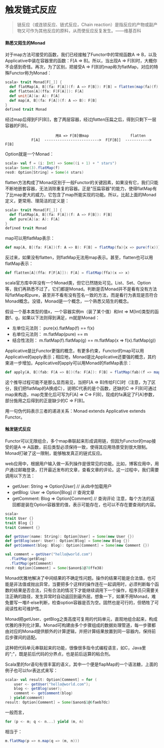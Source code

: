 # 触发链式反应

> 链反应（或连锁反应、链式反应，Chain reaction）是指反应的产物或副产物又可作为其他反应的原料，从而使反应反复发生。——维基百科


#### 熟悉又陌生的Monad
对于map方法可接受的函数，我们已经接触了Functor中的常规函数A => B，以及Applicative中装在容器里的函数：F[A => B]。所以，当出现A => F[B]时，大概你不会感到奇怪。再次，为了区别，把接受A => F[B]的map称为flatMap，对应的特殊Functor称为Monad：
```scala
scala> trait Monad[F[_]] {
  def flatMap[A, B](fa: F[A])(f: A => F[B]): F[B] = flatten(map(fa)(f))
  def flatten[A](ffa: F[F[A]]): F[A]
  def unit[A](a: A): F[A]
  def map[A, B](fa: F[A])(f: A => B): F[B]
}
defined trait Monad
```
经过map后得到F[F[B]]，套了两层容器，经过*flatten*压扁之后，得到只剩下一层容器的F[B]。
```text
                       用A => F[B]做map                   flatten
            F[A]  ------------------------->  F[F[B]]  -----------> F[B]
```
Option就是一个Monad：
```scala
scala> val f = (i: Int) => Some((i + 1) + " stars")
scala> Some(3).flatMap(f)
res0: Option[String] = Some(4 stars)
```
flatten方法构成了Monad区别于一般Functor的关键因素，如果没有它，我们只能不断地嵌套容器，无法消除重复的容器。正是"压扁容器"的能力，使得flatMap有了比map更大的威力，它包含了map所能实现的功能。所以，比起上面的Monad定义，更常用、理简洁的定义是：
```scala
scala> trait Monad[F[_]] {
  def flatMap[A, B](fa: F[A])(f: A => F[B]): F[B]
  def pure[A](a: A): F[A]
}
defined trait Monad
```
map可以用flatMap表示：
```scala
def map[A, B](fa: F[A])(f: A => B): F[B] = flatMap(fa){x => pure(f(x))}
```
反过来，如果没有flatten，则flatMap无法用map表示。甚至，flatten也可以用flatMap表示：
```scala
def flatten[A](ffa: F[F[A]]): F[A] = flatMap(ffa)(x => x)
```
scala官方库中并没有一个Monad类，但它已然随处可见。List、Set、Option等，我们再熟悉不过了，它们都是Monad。判断是否Monad并不是看有没有方法叫flatMap和pure，甚至并不看有没有签名一致的方法，而是看行为表现是否符合Monad概念。没错，Monad是一个概念，一个熟悉又陌生的概念。

假设一个基本类型的值x，一个容器实例m（装了某个值）和Int => M[Int]类型的函数f、g，如果以下法则得到满足，m就是Monad：
* 左单位元法则： pure(x).flatMap(f) == f(x)
* 右单位元法则： m.flatMap(pure) == m
* 结合性法则： m.flatMap(f).flatMap(g) == m.flatMap(x => f(x).flatMap(g))

Applicative是比Functor更强的概念，有更多约束，Functor的map可以用Applicative的apply表示；相应地，Monad是比Applicative还要强的概念，其约束进一步增加，Applicative的apply可以用Monad的flatMap表示：
```scala
def apply[A, B](fab: F[A => B])(fa: F[A]): F[B] = flatMap(fab)(f => map(fa)(f))
```
这个推导过程可能不是那么显而易见，当把F[A => B]传给F[C]时（注意，为了区分，我们把flatMap的A换成C），说明C代表的是个函数，还缺的C => F[B]可通过map来构造，map克里化后可写为F[A] => C=> F[B]，现成的fa满足了F[A]参数，部分施用之后得到的正是缺少的C => F[B]。

用一句伪代码表示三者的递进关系：Monad extends Applicative extends Functor。

#### 触发链式反应
Functor可以无限组合，多个map串联起来形成调用链，但因为Functor的map接受的是A => A函数，前后类型必须保持一致，使得其应用场景受到很大限制。Monad打破了这一限制，能够触发真正的链式反应。

web应用中，根据用户输入做一系列操作是很常见的功能。比如，博客应用中，用户通过邮箱登录，打开最近发布的文章，查看文章的评论。这一过程中，我们需要调用以下方法：
* getUser: String => Option[User] // 从db中加载用户
* getBlog: User => Option[Blog] // 查询文章
* getComment: Blog => Option[Comment] // 查询评论
注意，每个方法的返回都是装在Option容器里的值，表示可能存在，也可以不存在要查询的内容。

```scala
scala>
trait User {}
trait Blog {}
trait Comment {}

def getUser(name: String): Option[User] = Some(new User {})
def getBlog(user: User): Option[Blog] = Some(new Blog {})
def getComment(blog: Blog): Option[Comment] = Some(new Comment {})

val comment = getUser("hello@world.com")
  .flatMap(getBlog)
  .flatMap(getComment)
res0: Option[Comment] = Some($anon$1@78ffe38)
```
Monad优雅地解决了中间结果的不确定性问题。操作的结果可能是合法值，也可能是非法值或抛出异常，当要把多个这样的操作连在一起调用时，必须判断每个函数的结果是否合法，只有合法的情况下才能继续调用下一个操作，程序员只需要关注正确的路径，发生异常时自动返回到最外层。想象一下，如果不用Monad，难免要写一堆if-else判断，检查option容器是否为空。固然也是可行的，但牺牲了可阅读性和可维护性。

Monad把getUser、getBlog之类高度可复用的代码单元，直观地组合起来，构成优雅的序列化计算。Monad可构建由多个步骤组成的数据处理管道，每一步骤都由对应的Monad提供额外的计算逻辑，并把计算结果放置到同一容器内，保持前后步骤间的适配。

这种把代码单元串联起来的功能，很像很多指令式编程语言，如C，Java里的";"，既是前后代码的分界点，也是前后运算的粘合剂。

Scala里的for语句有很丰富的语义，其中一个便是flapMap的一个语法糖，上面的例子也可以for表达式来写：
```scala
scala> val result: Option[Comment] = for (
    user <- getUser("hello@world.com");
    blog <- getBlog(user);
    comment <- getComment(blog)
  ) yield(comment)
result: Option[Comment] = Some($anon$1@6faeb7dc)
```

一般而言，
```scala
for (p <- m; q <- n...) yield (m, n)
```
相当于：
```scala
m.flatMap(p => n.map(q => (m, n)))
```
